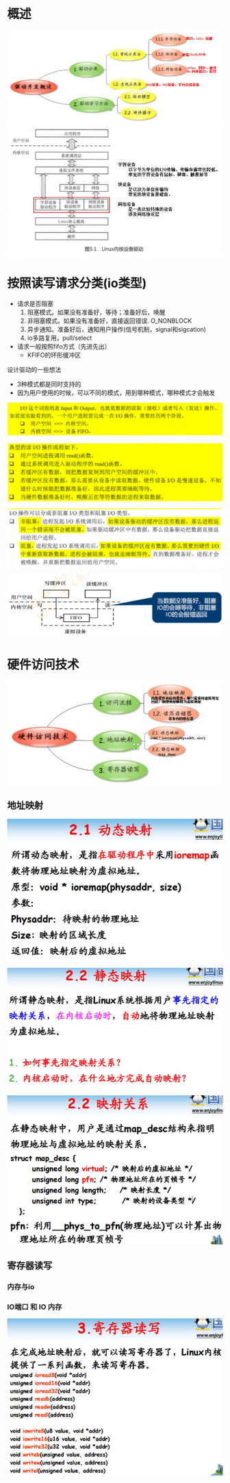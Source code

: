# 概述
![](../photo/Pasted%20image%2020230507102907.png)
![](../photo/Pasted%20image%2020230509093216.png)

# 按照读写请求分类(io类型)
- 请求是否阻塞
	1. 阻塞模式。如果没有准备好，等待；准备好后，唤醒
	2. 非阻塞模式。如果没有准备好，直接返回错误. O_NONBLOCK
	3. 异步通知。准备好后，通知用户操作(信号机制，signal和sigcation)
	4. io多路复用，pull/select
- 请求一般按照fifo方式（先进先出）
	- KFIFO的环形缓冲区

设计驱动的一些想法
- 3种模式都是同时支持的
- 因为用户使用的时候，可以不同的模式，用到哪种模式，哪种模式才会触发

![](../photo/Pasted%20image%2020230509104223.png)

![](../photo/Pasted%20image%2020230509104237.png)

![](../photo/Pasted%20image%2020230509104417.png)

![](../photo/Pasted%20image%2020230509104832.png)

# 硬件访问技术
![](../photo/Pasted%20image%2020230507104333.png)
## 地址映射
![](../photo/Pasted%20image%2020230507104356.png)

![](../photo/Pasted%20image%2020230507104418.png)

![](../photo/Pasted%20image%2020230507104440.png)
## 寄存器读写
### 内存与io
### IO端口 和 IO 内存
![](../photo/Pasted%20image%2020230507104502.png)

